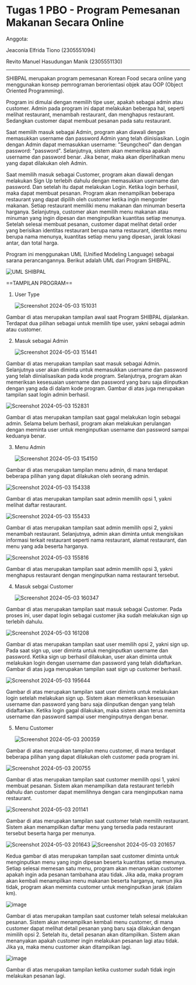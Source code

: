 # Tugas 1 PBO - Program Pemesanan Makanan Secara Online

Anggota:

Jeaconia Elfrida Tiono (2305551094)

Revito Manuel Hasudungan Manik (2305551130)

---

SHIBPAL merupakan program pemesanan Korean Food secara online yang menggunakan konsep pemrograman berorientasi objek atau OOP (Object Oriented Programming).

Program ini dimulai dengan memilih tipe user, apakah sebagai admin atau customer. Admin pada program ini dapat melakukan beberapa hal, seperti melihat restaurant, menambah restaurant, dan menghapus restaurant. Sedangkan customer dapat membuat pesanan pada satu restaurant. 

Saat memilih masuk sebagai Admin, program akan diawali dengan memasukkan username dan password Admin yang telah diinisiasikan. Login dengan Admin dapat memasukkan username: "Seungcheol" dan dengan password: "password". Selanjutnya, sistem akan memeriksa apakah username dan password benar. Jika benar, maka akan diperlihatkan menu yang dapat dilakukan oleh Admin.

Saat memilih masuk sebagai Customer, program akan diawali dengan melakukan Sign Up terlebih dahulu dengan memasukkan username dan password. Dan setelah itu dapat melakukan Login. Ketika login berhasil, maka dapat membuat pesanan. Program akan menampilkan beberapa restaurant yang dapat dipilih oleh customer ketika ingin mengorder makanan. Setiap restaurant memiliki menu makanan dan minuman beserta harganya. Selanjutnya, customer akan memilih menu makanan atau minuman yang ingin dipesan dan menginputkan kuantitas setiap menunya. Setelah selesai membuat pesanan, customer dapat melihat detail order yang berisikan identitas restaurant berupa nama restaurant, identitas menu berupa nama menunya, kuantitas setiap menu yang dipesan, jarak lokasi antar, dan total harga.


Program ini menggunakan UML (Unified Modeling Language) sebagai sarana perancangannya. Berikut adalah UML dari Program SHIBPAL.

![UML SHIBPAL](https://github.com/revitomanuel/SHIBPAL/assets/146865963/915cae3b-5e22-4d9b-a8c0-90fee8dbe790)


==TAMPILAN PROGRAM==

1. User Type
   
   ![Screenshot 2024-05-03 151031](https://github.com/revitomanuel/SHIBPAL/assets/146865963/be79acb9-d266-45a0-a448-1c64d4ddb731)

Gambar di atas merupakan tampilan awal saat Program SHIBPAL dijalankan. Terdapat dua pilihan sebagai untuk memilih tipe user, yakni sebagai admin atau customer.

2. Masuk sebagai Admin

   ![Screenshot 2024-05-03 151441](https://github.com/revitomanuel/SHIBPAL/assets/146865963/b99cb89e-6428-475e-99a8-be3c39f9c484)

Gambar di atas merupakan tampilan saat masuk sebagai Admin. Selanjutnya user akan diminta untuk memasukkan username dan password yang telah diinialisasikan pada kode program. Selanjutnya, program akan memeriksan kesesuaian username dan password yang baru saja diinputkan dengan yang ada di dalam kode program. Gambar di atas juga merupakan tampilan saat login admin berhasil.

   ![Screenshot 2024-05-03 152831](https://github.com/revitomanuel/SHIBPAL/assets/146865963/918318e9-81a6-4655-a29b-c851c2899c1e)

Gambar di atas merupakan tampilan saat gagal melakukan login sebagai admin. Selama belum berhasil, program akan melakukan perulangan dengan meminta user untuk menginputkan username dan password sampai keduanya benar. 

3. Menu Admin

   ![Screenshot 2024-05-03 154150](https://github.com/revitomanuel/SHIBPAL/assets/146865963/9f117ae0-891f-437b-ad1f-c71c31eb5386)

Gambar di atas merupakan tampilan menu admin, di mana terdapat beberapa pilihan yang dapat dilakukan oleh seorang admin.

   ![Screenshot 2024-05-03 154338](https://github.com/revitomanuel/SHIBPAL/assets/146865963/66a5c005-5ea8-47a6-bc39-a3718d715d39)

Gambar di atas merupakan tampilan saat admin memilih opsi 1, yakni melihat daftar restaurant.

   ![Screenshot 2024-05-03 155433](https://github.com/revitomanuel/SHIBPAL/assets/146865963/daab2bb3-b285-4f39-bda3-5b3ec51cb3d7)

Gambar di atas merupakan tampilan saat admin memilih opsi 2, yakni menambah restaurant. Selanjutnya, admin akan diminta untuk mengisikan informasi terkait restaurant seperti nama restaurant, alamat restaurant, dan menu yang ada beserta harganya.

   ![Screenshot 2024-05-03 155816](https://github.com/revitomanuel/SHIBPAL/assets/146865963/770c8fc6-81fd-4fe2-9b85-6f3285b45378)

Gambar di atas merupakan tampilan saat admin memilih opsi 3, yakni menghapus restaurant dengan menginputkan nama restaurant tersebut.

4. Masuk sebgai Customer

   ![Screenshot 2024-05-03 160347](https://github.com/revitomanuel/SHIBPAL/assets/146865963/5d11f381-8b26-4d7a-95e4-e8f4017ca2fc)

Gambar di atas merupakan tampilan saat masuk sebagai Customer. Pada proses ini, user dapat login sebagai customer jika sudah melakukan sign up terlebih dahulu. 

   ![Screenshot 2024-05-03 161208](https://github.com/revitomanuel/SHIBPAL/assets/146865963/bac94642-38d3-4741-b5f7-c81c18e8625b)

Gambar di atas merupakan tampilan saat user memilih opsi 2, yakni sign up. Pada saat sign up, user diminta untuk menginputkan username dan password. Ketika sign up berhasil dilakukan, user akan diminta untuk melakukan login dengan username dan password yang telah didaftarkan. Gambar di atas juga merupakan tampilan saat sign up customer berhasil.

   ![Screenshot 2024-05-03 195644](https://github.com/revitomanuel/SHIBPAL/assets/146865963/c07c471d-8af1-4ff7-a2a1-9d0a9c4875b4)

Gambar di atas merupakan tampilan saat user diminta untuk melakukan login setelah melakukan sign up. Sistem akan memeriksan kesesuaian username dan password yang baru saja diinputkan dengan yang telah didaftarkan. Ketika login gagal dilakukan, maka sistem akan terus meminta username dan password sampai user menginputnya dengan benar. 

5. Menu Customer
   
   ![Screenshot 2024-05-03 200359](https://github.com/revitomanuel/SHIBPAL/assets/146865963/7da82ec2-32ec-44f6-a630-cad0586537a9)

Gambar di atas merupakan tampilan menu customer, di mana terdapat beberapa pilihan yang dapat dilakukan oleh customer pada program ini.

   ![Screenshot 2024-05-03 200755](https://github.com/revitomanuel/SHIBPAL/assets/146865963/fec7a4bf-2d8e-491f-8c15-f1e87316970f)

Gambar di atas merupakan tampilan saat customer memilih opsi 1, yakni membuat pesanan. Sistem akan menampilkan data restaurant terlebih dahulu dan customer dapat memilihnya dengan cara menginputkan nama restaurant. 

   ![Screenshot 2024-05-03 201141](https://github.com/revitomanuel/SHIBPAL/assets/146865963/2f25f1c9-7b09-4599-ba6a-e95721ed54cd)

Gambar di atas merupakan tampilan saat customer telah memilih restaurant. Sistem akan menampilkan daftar menu yang tersedia pada restaurant tersebut beserta harga per menunya. 

   ![Screenshot 2024-05-03 201643](https://github.com/revitomanuel/SHIBPAL/assets/146865963/b90f2c65-3f0a-4be1-b279-7c9a52931c9c)
   ![Screenshot 2024-05-03 201657](https://github.com/revitomanuel/SHIBPAL/assets/146865963/e16db048-a22a-4002-b0b0-e4409a0937bf)

Kedua gambar di atas merupakan tampilan saat customer diminta untuk menginputkan menu yang ingin dipesan beserta kuantitas setiap menunya. Setiap selesai memesan satu menu, program akan menanyakan customer apakah ingin ada pesanan tambahana atau tidak. Jika ada, maka program akan kembali menampilkan menu makanan beserta harganya, namun jika tidak, program akan meminta customer untuk menginputkan jarak (dalam km).

   ![image](https://github.com/revitomanuel/SHIBPAL/assets/146865963/1ccfe2dc-6083-4dd1-9b04-6b4011082dfc)

Gambar di atas merupakan tampilan saat customer telah selesai melakukan pesanan. Sistem akan menampilkan kembali menu customer, di mana customer dapat melihat detail pesanan yang baru saja dilakukan dengan mimilih opsi 2. Setelah itu, detail pesanan akan ditampilkan. Sistem akan menanyakan apakah customer ingin melakukan pesanan lagi atau tidak. Jika ya, maka menu customer akan ditampilkan lagi.

   ![image](https://github.com/revitomanuel/SHIBPAL/assets/146865963/7b0b00eb-0e65-4818-8407-bfe8a2c57530)

Gambar di atas merupakan tampilan ketika customer sudah tidak ingin melakukan pesanan lagi. 










